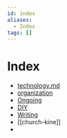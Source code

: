 ```yaml
---
id: index
aliases:
  - Index
tags: []
---
```


# Index

- [technology.md](technology.md)
- [organization](1728505907-organization)
- [Ongoing](Ongoing)
- [DIY](DIY)
- [Writing](1728573283-writing)
- [[church-kine]]
-
